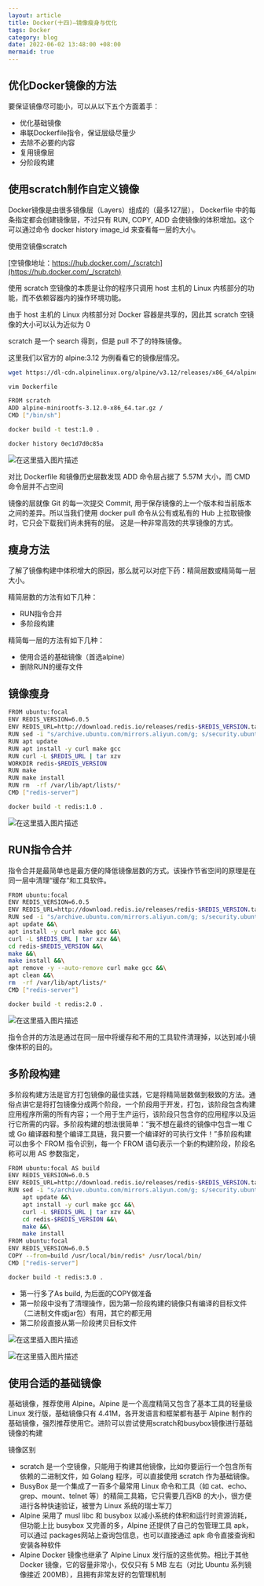 ```yaml
---
layout: article
title: Docker(十四)—镜像瘦身与优化
tags: Docker
category: blog
date: 2022-06-02 13:48:00 +08:00
mermaid: true
---
```

## 优化Docker镜像的方法
要保证镜像尽可能小，可以从以下五个方面着手：
- 优化基础镜像
- 串联Dockerfile指令，保证层级尽量少
- 去除不必要的内容
- 复用镜像层
- 分阶段构建

## 使用scratch制作自定义镜像
Docker镜像是由很多镜像层（Layers）组成的（最多127层）， Dockerfile 中的每条指定都会创建镜像层，不过只有 RUN, COPY, ADD 会使镜像的体积增加。这个可以通过命令 docker history image_id 来查看每一层的大小。 

使用空镜像scratch

[空镜像地址：https://hub.docker.com/_/scratch](https://hub.docker.com/_/scratch)

使用 scratch 空镜像的本质是让你的程序只调用 host 主机的 Linux 内核部分的功能，而不依赖容器内的操作环境功能。

由于 host 主机的 Linux 内核部分对 Docker 容器是共享的，因此其 scratch 空镜像的大小可以认为近似为 0

scratch 是一个 search 得到，但是 pull 不了的特殊镜像。

这里我们以官方的 alpine:3.12 为例看看它的镜像层情况。
```bash
wget https://dl-cdn.alpinelinux.org/alpine/v3.12/releases/x86_64/alpine-minirootfs-3.12.0-x86_64.tar.gz
```

```bash
vim Dockerfile
```

```bash
FROM scratch
ADD alpine-minirootfs-3.12.0-x86_64.tar.gz /
CMD ["/bin/sh"]
```

```bash
docker build -t test:1.0 .
```

```bash
docker history 0ec1d7d0c85a 
```

![在这里插入图片描述](https://img-blog.csdnimg.cn/cd93a19e775248a3a329f6abc39e848e.png)

对比 Dockerfile 和镜像历史层数发现 ADD 命令层占据了 5.57M 大小，而 CMD 命令层并不占空间

镜像的层就像 Git 的每一次提交 Commit, 用于保存镜像的上一个版本和当前版本之间的差异。所以当我们使用 docker pull 命令从公有或私有的 Hub 上拉取镜像时，它只会下载我们尚未拥有的层。 这是一种非常高效的共享镜像的方式。

## 瘦身方法

了解了镜像构建中体积增大的原因，那么就可以对症下药：精简层数或精简每一层大小。

精简层数的方法有如下几种：

- RUN指令合并
- 多阶段构建

精简每一层的方法有如下几种：

- 使用合适的基础镜像（首选alpine）
- 删除RUN的缓存文件

## 镜像瘦身

```bash
FROM ubuntu:focal
ENV REDIS_VERSION=6.0.5
ENV REDIS_URL=http://download.redis.io/releases/redis-$REDIS_VERSION.tar.gz
RUN sed -i "s/archive.ubuntu.com/mirrors.aliyun.com/g; s/security.ubuntu.com/mirrors.aliyun.com/g" /etc/apt/sources.list
RUN apt update
RUN apt install -y curl make gcc
RUN curl -L $REDIS_URL | tar xzv
WORKDIR redis-$REDIS_VERSION
RUN make
RUN make install
RUN rm  -rf /var/lib/apt/lists/*
CMD ["redis-server"]
```

```bash
docker build -t redis:1.0 .
```
![在这里插入图片描述](https://img-blog.csdnimg.cn/09a82dc26c7e44319b1c5ac05588aadb.png)

## RUN指令合并
指令合并是最简单也是最方便的降低镜像层数的方式。该操作节省空间的原理是在同一层中清理“缓存”和工具软件。

```bash
FROM ubuntu:focal
ENV REDIS_VERSION=6.0.5
ENV REDIS_URL=http://download.redis.io/releases/redis-$REDIS_VERSION.tar.gz
RUN sed -i "s/archive.ubuntu.com/mirrors.aliyun.com/g; s/security.ubuntu.com/mirrors.aliyun.com/g" /etc/apt/sources.list &&\
apt update &&\
apt install -y curl make gcc &&\
curl -L $REDIS_URL | tar xzv &&\
cd redis-$REDIS_VERSION &&\
make &&\
make install &&\
apt remove -y --auto-remove curl make gcc &&\
apt clean &&\
rm  -rf /var/lib/apt/lists/*
CMD ["redis-server"]
```

```bash
docker build -t redis:2.0 .
```

![在这里插入图片描述](https://img-blog.csdnimg.cn/0691221236c34f319f94c5a21548a39d.png)

指令合并的方法是通过在同一层中将缓存和不用的工具软件清理掉，以达到减小镜像体积的目的。

## 多阶段构建
多阶段构建方法是官方打包镜像的最佳实践，它是将精简层数做到极致的方法。通俗点讲它是将打包镜像分成两个阶段，一个阶段用于开发，打包，该阶段包含构建应用程序所需的所有内容；一个用于生产运行，该阶段只包含你的应用程序以及运行它所需的内容。多阶段构建的想法很简单：“我不想在最终的镜像中包含一堆 C 或 Go 编译器和整个编译工具链，我只要一个编译好的可执行文件！”多阶段构建可以由多个 FROM 指令识别，每一个 FROM 语句表示一个新的构建阶段，阶段名称可以用 AS 参数指定，

```bash
FROM ubuntu:focal AS build
ENV REDIS_VERSION=6.0.5
ENV REDIS_URL=http://download.redis.io/releases/redis-$REDIS_VERSION.tar.gz
RUN sed -i "s/archive.ubuntu.com/mirrors.aliyun.com/g; s/security.ubuntu.com/mirrors.aliyun.com/g" /etc/apt/sources.list &&\
    apt update &&\
    apt install -y curl make gcc &&\
    curl -L $REDIS_URL | tar xzv &&\
    cd redis-$REDIS_VERSION &&\
    make &&\
    make install
FROM ubuntu:focal
ENV REDIS_VERSION=6.0.5
COPY --from=build /usr/local/bin/redis* /usr/local/bin/
CMD ["redis-server"]
```

```bash
docker build -t redis:3.0 .
```
- 第一行多了As build, 为后面的COPY做准备
- 第一阶段中没有了清理操作，因为第一阶段构建的镜像只有编译的目标文件（二进制文件或jar包）有用，其它的都无用
- 第二阶段直接从第一阶段拷贝目标文件

![在这里插入图片描述](https://img-blog.csdnimg.cn/b8b0a36a97d7439fba04859289eba684.png)

![在这里插入图片描述](https://img-blog.csdnimg.cn/60bb8b29446f49b785c2e79f8dfb9087.png)

## 使用合适的基础镜像
基础镜像，推荐使用 Alpine。Alpine 是一个高度精简又包含了基本工具的轻量级 Linux 发行版，基础镜像只有 4.41M，各开发语言和框架都有基于 Alpine 制作的基础镜像，强烈推荐使用它。进阶可以尝试使用scratch和busybox镜像进行基础镜像的构建

镜像区别
- scratch 是一个空镜像，只能用于构建其他镜像，比如你要运行一个包含所有依赖的二进制文件，如 Golang 程序，可以直接使用 scratch 作为基础镜像。
- BusyBox 是一个集成了一百多个最常用 Linux 命令和工具（如 cat、echo、grep、mount、telnet 等）的精简工具箱，它只需要几百KB 的大小，很方便进行各种快速验证，被誉为 Linux 系统的瑞士军刀
- Alpine 采用了 musl libc 和 busybox 以减小系统的体积和运行时资源消耗，但功能上比 busybox 又完善的多，Alpine 还提供了自己的包管理工具 apk，可以通过 packages网站上查询包信息，也可以直接通过 apk 命令直接查询和安装各种软件
- Alpine Docker 镜像也继承了 Alpine Linux 发行版的这些优势。相比于其他 Docker 镜像，它的容量非常小，仅仅只有 5 MB 左右（对比 Ubuntu 系列镜像接近 200MB），且拥有非常友好的包管理机制

